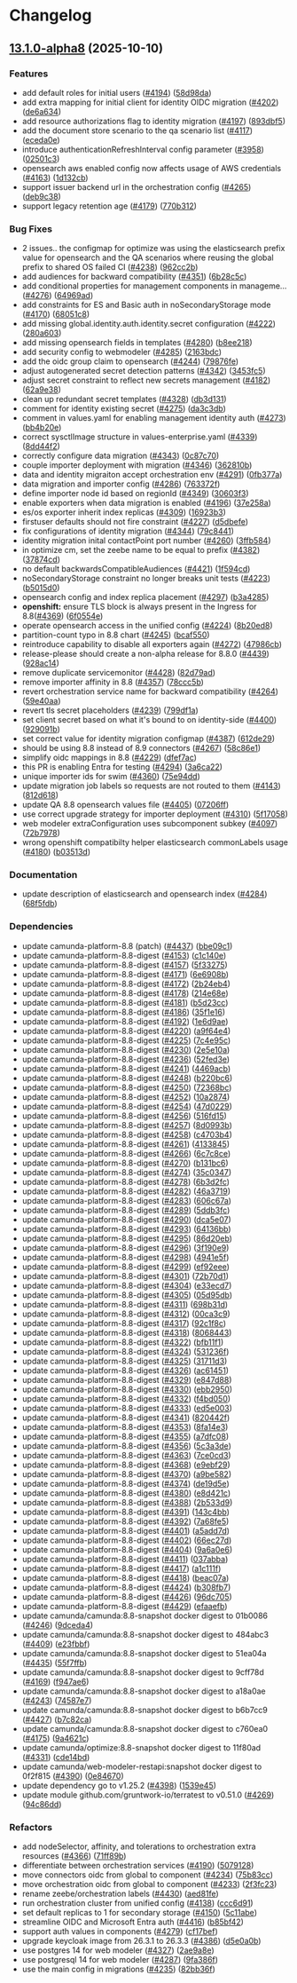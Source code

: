 # Changelog

## [13.1.0-alpha8](https://github.com/camunda/camunda-platform-helm/compare/camunda-platform-8.8-13.0.0-alpha8...camunda-platform-8.8-13.1.0-alpha8) (2025-10-10)


### Features

* add default roles for initial users ([#4194](https://github.com/camunda/camunda-platform-helm/issues/4194)) ([58d98da](https://github.com/camunda/camunda-platform-helm/commit/58d98dad6c0fb731bd41fcbb2d1f12778903868e))
* add extra mapping for initial client for identity OIDC migration ([#4202](https://github.com/camunda/camunda-platform-helm/issues/4202)) ([de6a634](https://github.com/camunda/camunda-platform-helm/commit/de6a634219476f9ee754bb72866cf1060ba08be1))
* add resource authorizations flag to identity migration ([#4197](https://github.com/camunda/camunda-platform-helm/issues/4197)) ([893dbf5](https://github.com/camunda/camunda-platform-helm/commit/893dbf519d1625bbc4b270dffb2f3182d4b73c74))
* add the document store scenario to the qa scenario list ([#4117](https://github.com/camunda/camunda-platform-helm/issues/4117)) ([eceda0e](https://github.com/camunda/camunda-platform-helm/commit/eceda0eacc8f1c5345da0a7672f0893c39e51f3b))
* introduce authenticationRefreshInterval config parameter ([#3958](https://github.com/camunda/camunda-platform-helm/issues/3958)) ([02501c3](https://github.com/camunda/camunda-platform-helm/commit/02501c3ff838c82032671a013c2ab8f0957f5a60))
* opensearch aws enabled config now affects usage of AWS credentials ([#4163](https://github.com/camunda/camunda-platform-helm/issues/4163)) ([1d132cb](https://github.com/camunda/camunda-platform-helm/commit/1d132cbc030ebc5cac2f86acd9c65aa3f9db8586))
* support issuer backend url in the orchestration config ([#4265](https://github.com/camunda/camunda-platform-helm/issues/4265)) ([deb9c38](https://github.com/camunda/camunda-platform-helm/commit/deb9c382875665ff9c695e4a10c8f04274c53407))
* support legacy retention age ([#4179](https://github.com/camunda/camunda-platform-helm/issues/4179)) ([770b312](https://github.com/camunda/camunda-platform-helm/commit/770b31285f311981e92749177ae6c8716a435661))


### Bug Fixes

* 2 issues.. the configmap for optimize was using the elasticsearch prefix value for opensearch and the QA scenarios where reusing the global prefix to shared OS failed CI ([#4238](https://github.com/camunda/camunda-platform-helm/issues/4238)) ([962cc2b](https://github.com/camunda/camunda-platform-helm/commit/962cc2bfa706c71d1becea6226c25650136ca31b))
* add audiences for backward compatibility ([#4351](https://github.com/camunda/camunda-platform-helm/issues/4351)) ([6b28c5c](https://github.com/camunda/camunda-platform-helm/commit/6b28c5c3b676845999cd1c6e96093a0b9cda017a))
* add conditional properties for management components in manageme… ([#4276](https://github.com/camunda/camunda-platform-helm/issues/4276)) ([64969ad](https://github.com/camunda/camunda-platform-helm/commit/64969ad9df8b0f0771f3d662d6f3645065847b19))
* add constraints for ES and Basic auth in noSecondaryStorage mode ([#4170](https://github.com/camunda/camunda-platform-helm/issues/4170)) ([68051c8](https://github.com/camunda/camunda-platform-helm/commit/68051c872ec20d5c39f28c7df9d53c9f0b956af7))
* add missing global.identity.auth.identity.secret configuration ([#4222](https://github.com/camunda/camunda-platform-helm/issues/4222)) ([280a603](https://github.com/camunda/camunda-platform-helm/commit/280a603c11462432f3b7df862fdffa0c2545265a))
* add missing opensearch fields in templates ([#4280](https://github.com/camunda/camunda-platform-helm/issues/4280)) ([b8ee218](https://github.com/camunda/camunda-platform-helm/commit/b8ee2185600206a04d29734049507c62c139692f))
* add security config to webmodeler ([#4285](https://github.com/camunda/camunda-platform-helm/issues/4285)) ([2163bdc](https://github.com/camunda/camunda-platform-helm/commit/2163bdc38a79340da0b08fb173c0023faa4beefe))
* add the oidc group claim to opensearch ([#4244](https://github.com/camunda/camunda-platform-helm/issues/4244)) ([79876fe](https://github.com/camunda/camunda-platform-helm/commit/79876fe7e8941b8764e120efd2c991aea79b36d0))
* adjust autogenerated secret detection patterns ([#4342](https://github.com/camunda/camunda-platform-helm/issues/4342)) ([3453fc5](https://github.com/camunda/camunda-platform-helm/commit/3453fc584c46ee2f512cb4d55b63508608b35975))
* adjust secret constraint to reflect new secrets management ([#4182](https://github.com/camunda/camunda-platform-helm/issues/4182)) ([62a9e38](https://github.com/camunda/camunda-platform-helm/commit/62a9e38d2d7410f480e021f621963d5f6d896dd2))
* clean up redundant secret templates ([#4328](https://github.com/camunda/camunda-platform-helm/issues/4328)) ([db3d131](https://github.com/camunda/camunda-platform-helm/commit/db3d131ca180a55fa9081ea8d325f8e2bb08f6ec))
* comment for identity existing secret ([#4275](https://github.com/camunda/camunda-platform-helm/issues/4275)) ([da3c3db](https://github.com/camunda/camunda-platform-helm/commit/da3c3dbb39ebaf957ad04df719d8507b95093f7b))
* comment in values.yaml for enabling management identity auth ([#4273](https://github.com/camunda/camunda-platform-helm/issues/4273)) ([bb4b20e](https://github.com/camunda/camunda-platform-helm/commit/bb4b20ee1898d73b15c1b69a2593f6a96dd9487e))
* correct sysctlImage structure in values-enterprise.yaml ([#4339](https://github.com/camunda/camunda-platform-helm/issues/4339)) ([8dd44f2](https://github.com/camunda/camunda-platform-helm/commit/8dd44f23f750569253c4a8ea57b98d19bb365879))
* correctly configure data migration ([#4343](https://github.com/camunda/camunda-platform-helm/issues/4343)) ([0c87c70](https://github.com/camunda/camunda-platform-helm/commit/0c87c70f1da58de71f7ecfc4f0f3bf2123cd3443))
* couple importer deployment with migration ([#4346](https://github.com/camunda/camunda-platform-helm/issues/4346)) ([362810b](https://github.com/camunda/camunda-platform-helm/commit/362810bf8df486b363c54e592c54d39c1b43635c))
* data and identity migraiton accept orchestration env ([#4291](https://github.com/camunda/camunda-platform-helm/issues/4291)) ([0fb377a](https://github.com/camunda/camunda-platform-helm/commit/0fb377a1af019b8978b4f0bb40243b1d5f5e959d))
* data migration and importer config ([#4286](https://github.com/camunda/camunda-platform-helm/issues/4286)) ([763372f](https://github.com/camunda/camunda-platform-helm/commit/763372f2a95628b5b44eaec01af3d7205355f8c7))
* define importer node id based on regionId ([#4349](https://github.com/camunda/camunda-platform-helm/issues/4349)) ([30603f3](https://github.com/camunda/camunda-platform-helm/commit/30603f3bd78247cf0e4c705cbc0eca3460d82036))
* enable exporters when data migration is enabled ([#4196](https://github.com/camunda/camunda-platform-helm/issues/4196)) ([37e258a](https://github.com/camunda/camunda-platform-helm/commit/37e258a4f3a0ea33bbaafe63d37c69d6dcc4f9f0))
* es/os exporter inherit index replicas ([#4309](https://github.com/camunda/camunda-platform-helm/issues/4309)) ([16923b3](https://github.com/camunda/camunda-platform-helm/commit/16923b384f0ec3f67b373229517a24039a6d7842))
* firstuser defaults should not fire constraint ([#4227](https://github.com/camunda/camunda-platform-helm/issues/4227)) ([d5dbefe](https://github.com/camunda/camunda-platform-helm/commit/d5dbefe2f24fcce350c8581770785a011316055f))
* fix configurations of identity migration ([#4344](https://github.com/camunda/camunda-platform-helm/issues/4344)) ([79c8441](https://github.com/camunda/camunda-platform-helm/commit/79c84417b83217308b0d9a8688650d7a50318492))
* identity migration inital contactPoint port number ([#4260](https://github.com/camunda/camunda-platform-helm/issues/4260)) ([3ffb584](https://github.com/camunda/camunda-platform-helm/commit/3ffb584671fd7d83f2146164b47b5d932c53c405))
* in optimize cm, set the zeebe name to be equal to prefix ([#4382](https://github.com/camunda/camunda-platform-helm/issues/4382)) ([37874cd](https://github.com/camunda/camunda-platform-helm/commit/37874cdc8d7c11036ca68fab85ae28ec86528b52))
* no default backwardsCompatibleAudiences ([#4421](https://github.com/camunda/camunda-platform-helm/issues/4421)) ([1f594cd](https://github.com/camunda/camunda-platform-helm/commit/1f594cd3babfe5681bf1e6056e8ad08c68f684ed))
* noSecondaryStorage constraint no longer breaks unit tests ([#4223](https://github.com/camunda/camunda-platform-helm/issues/4223)) ([b5015d0](https://github.com/camunda/camunda-platform-helm/commit/b5015d06db6c3928aee3b045f7e9422cb41d3e79))
* opensearch config and index replica placement ([#4297](https://github.com/camunda/camunda-platform-helm/issues/4297)) ([b3a4285](https://github.com/camunda/camunda-platform-helm/commit/b3a42857e1491280ac8387e4f1b2929080c48dfb))
* **openshift:** ensure TLS block is always present in the Ingress for 8.8([#4369](https://github.com/camunda/camunda-platform-helm/issues/4369)) ([6f0554e](https://github.com/camunda/camunda-platform-helm/commit/6f0554ef988f24aba74cc236d0400d53b9868737))
* operate opensearch access in the unified config ([#4224](https://github.com/camunda/camunda-platform-helm/issues/4224)) ([8b20ed8](https://github.com/camunda/camunda-platform-helm/commit/8b20ed8f3cb90d059c35ab4767359dd250c79722))
* partition-count typo in 8.8 chart ([#4245](https://github.com/camunda/camunda-platform-helm/issues/4245)) ([bcaf550](https://github.com/camunda/camunda-platform-helm/commit/bcaf550a4e88767469e51b4b76b065728298f26f))
* reintroduce capability to disable all exporters again ([#4272](https://github.com/camunda/camunda-platform-helm/issues/4272)) ([47986cb](https://github.com/camunda/camunda-platform-helm/commit/47986cb0fb57f7f8c7b8dede1508b994c18240ed))
* release-please should create a non-alpha release for 8.8.0 ([#4439](https://github.com/camunda/camunda-platform-helm/issues/4439)) ([928ac14](https://github.com/camunda/camunda-platform-helm/commit/928ac14e647ef23d6ca5d3136d8fcc4b3e13b105))
* remove duplicate servicemonitor ([#4428](https://github.com/camunda/camunda-platform-helm/issues/4428)) ([82d79ad](https://github.com/camunda/camunda-platform-helm/commit/82d79ad73e30e18217317a57b50c97dc32c551c7))
* remove importer affinity in 8.8 ([#4357](https://github.com/camunda/camunda-platform-helm/issues/4357)) ([78ccc5b](https://github.com/camunda/camunda-platform-helm/commit/78ccc5b6492f7fbb8eeeb878911d26a554f4d6dc))
* revert orchestration service name for backward compatibility ([#4264](https://github.com/camunda/camunda-platform-helm/issues/4264)) ([59e40aa](https://github.com/camunda/camunda-platform-helm/commit/59e40aa942db82f6c64bb7c1fb1c78187a5405f1))
* revert tls secret placeholders ([#4239](https://github.com/camunda/camunda-platform-helm/issues/4239)) ([799df1a](https://github.com/camunda/camunda-platform-helm/commit/799df1ac57a4b98780663f38ccf478746812c37e))
* set client secret based on what it's bound to on identity-side ([#4400](https://github.com/camunda/camunda-platform-helm/issues/4400)) ([929091b](https://github.com/camunda/camunda-platform-helm/commit/929091bcf5b9709ba24f6cf411c75e01d739f906))
* set correct value for identity migration configmap ([#4387](https://github.com/camunda/camunda-platform-helm/issues/4387)) ([612de29](https://github.com/camunda/camunda-platform-helm/commit/612de294e9a3960012190b53ae871c10d955febf))
* should be using 8.8 instead of 8.9 connectors ([#4267](https://github.com/camunda/camunda-platform-helm/issues/4267)) ([58c86e1](https://github.com/camunda/camunda-platform-helm/commit/58c86e10f8bde06e8cf9609a202db1b30d40a00e))
* simplify oidc mappings in 8.8 ([#4229](https://github.com/camunda/camunda-platform-helm/issues/4229)) ([dfef7ac](https://github.com/camunda/camunda-platform-helm/commit/dfef7acae75b6fc74951b369e2c2db69480507e7))
* this PR is enabling Entra for testing ([#4294](https://github.com/camunda/camunda-platform-helm/issues/4294)) ([3a6ca22](https://github.com/camunda/camunda-platform-helm/commit/3a6ca22db1aa1c28edbe0a2a4cd3790dff145493))
* unique importer ids for swim ([#4360](https://github.com/camunda/camunda-platform-helm/issues/4360)) ([75e94dd](https://github.com/camunda/camunda-platform-helm/commit/75e94ddb48338691ac27dc23531a3aea5aa6a8fd))
* update migration job labels so requests are not routed to them ([#4143](https://github.com/camunda/camunda-platform-helm/issues/4143)) ([812d618](https://github.com/camunda/camunda-platform-helm/commit/812d618da1dcba58488a3672d31978e7d5c95d47))
* update QA 8.8 opensearch values file ([#4405](https://github.com/camunda/camunda-platform-helm/issues/4405)) ([07206ff](https://github.com/camunda/camunda-platform-helm/commit/07206ff25a65f8458dc436d1005893a15858d467))
* use correct upgrade strategy for importer deployment ([#4310](https://github.com/camunda/camunda-platform-helm/issues/4310)) ([5f17058](https://github.com/camunda/camunda-platform-helm/commit/5f17058b19833500d87af7ccd365307ba8efc573))
* web modeler extraConfiguration uses subcomponent subkey ([#4097](https://github.com/camunda/camunda-platform-helm/issues/4097)) ([72b7978](https://github.com/camunda/camunda-platform-helm/commit/72b7978b00ccdb29fcf61f8c636acc82103449a4))
* wrong openshift compatibilty helper elasticsearch commonLabels usage ([#4180](https://github.com/camunda/camunda-platform-helm/issues/4180)) ([b03513d](https://github.com/camunda/camunda-platform-helm/commit/b03513d20cb2797936891817c3284652b8f17647))


### Documentation

* update description of elasticsearch and opensearch index ([#4284](https://github.com/camunda/camunda-platform-helm/issues/4284)) ([68f5fdb](https://github.com/camunda/camunda-platform-helm/commit/68f5fdbb35d524f3c1164da0f425119ae756ec7d))


### Dependencies

* update camunda-platform-8.8 (patch) ([#4437](https://github.com/camunda/camunda-platform-helm/issues/4437)) ([bbe09c1](https://github.com/camunda/camunda-platform-helm/commit/bbe09c1054f9649f559171827f256b0c663ca780))
* update camunda-platform-8.8-digest ([#4153](https://github.com/camunda/camunda-platform-helm/issues/4153)) ([c1c140e](https://github.com/camunda/camunda-platform-helm/commit/c1c140e6abc10581a569d946d46e8019bf0fc4e0))
* update camunda-platform-8.8-digest ([#4157](https://github.com/camunda/camunda-platform-helm/issues/4157)) ([5f33275](https://github.com/camunda/camunda-platform-helm/commit/5f33275748b87b322fe68f64e163e52bc77a8a55))
* update camunda-platform-8.8-digest ([#4171](https://github.com/camunda/camunda-platform-helm/issues/4171)) ([6e6908b](https://github.com/camunda/camunda-platform-helm/commit/6e6908be1417f13fb18ffd9f59b88b2f3ba99a1c))
* update camunda-platform-8.8-digest ([#4172](https://github.com/camunda/camunda-platform-helm/issues/4172)) ([2b24eb4](https://github.com/camunda/camunda-platform-helm/commit/2b24eb477745ad215e5bcbe2a54c5515914aa5f4))
* update camunda-platform-8.8-digest ([#4178](https://github.com/camunda/camunda-platform-helm/issues/4178)) ([214e68e](https://github.com/camunda/camunda-platform-helm/commit/214e68e43745adca4a5e5f1f571154f919cdc8a5))
* update camunda-platform-8.8-digest ([#4181](https://github.com/camunda/camunda-platform-helm/issues/4181)) ([b5d23cc](https://github.com/camunda/camunda-platform-helm/commit/b5d23cc74ea22c5aac5c951e95bcd237eaa014ac))
* update camunda-platform-8.8-digest ([#4186](https://github.com/camunda/camunda-platform-helm/issues/4186)) ([35f1e16](https://github.com/camunda/camunda-platform-helm/commit/35f1e163a9df589f83b2fcda0124ec578947358e))
* update camunda-platform-8.8-digest ([#4192](https://github.com/camunda/camunda-platform-helm/issues/4192)) ([1e6d9ae](https://github.com/camunda/camunda-platform-helm/commit/1e6d9aed13fef7fa77da798b6be4871d1b2ef3a4))
* update camunda-platform-8.8-digest ([#4220](https://github.com/camunda/camunda-platform-helm/issues/4220)) ([a9f64e4](https://github.com/camunda/camunda-platform-helm/commit/a9f64e44b8c067a43035a473203903efae05847a))
* update camunda-platform-8.8-digest ([#4225](https://github.com/camunda/camunda-platform-helm/issues/4225)) ([7c4e95c](https://github.com/camunda/camunda-platform-helm/commit/7c4e95cdc68667a6cf4af3f264e416f1512698ce))
* update camunda-platform-8.8-digest ([#4230](https://github.com/camunda/camunda-platform-helm/issues/4230)) ([2e5e10a](https://github.com/camunda/camunda-platform-helm/commit/2e5e10a2504e67b9cbbb3bf6cd87e2ac6a7b8b3f))
* update camunda-platform-8.8-digest ([#4236](https://github.com/camunda/camunda-platform-helm/issues/4236)) ([52fed3e](https://github.com/camunda/camunda-platform-helm/commit/52fed3e73da1a3386856dba1df63bc312b9500a7))
* update camunda-platform-8.8-digest ([#4241](https://github.com/camunda/camunda-platform-helm/issues/4241)) ([4469acb](https://github.com/camunda/camunda-platform-helm/commit/4469acbf5899617717692b27dee1c59fd1eace61))
* update camunda-platform-8.8-digest ([#4248](https://github.com/camunda/camunda-platform-helm/issues/4248)) ([b220bc6](https://github.com/camunda/camunda-platform-helm/commit/b220bc643185ef672557846088facff20014cc40))
* update camunda-platform-8.8-digest ([#4250](https://github.com/camunda/camunda-platform-helm/issues/4250)) ([72368bc](https://github.com/camunda/camunda-platform-helm/commit/72368bc8b2db8d9e587019590835c05fcbf452ad))
* update camunda-platform-8.8-digest ([#4252](https://github.com/camunda/camunda-platform-helm/issues/4252)) ([10a2874](https://github.com/camunda/camunda-platform-helm/commit/10a28744928c237295a81940e8fdc5f63ff9445c))
* update camunda-platform-8.8-digest ([#4254](https://github.com/camunda/camunda-platform-helm/issues/4254)) ([47d0229](https://github.com/camunda/camunda-platform-helm/commit/47d0229e76d616870d4b2dd942dba8d6a449d13f))
* update camunda-platform-8.8-digest ([#4256](https://github.com/camunda/camunda-platform-helm/issues/4256)) ([516fd15](https://github.com/camunda/camunda-platform-helm/commit/516fd155bf0ddef5c9d2f1acc64c470afd09e942))
* update camunda-platform-8.8-digest ([#4257](https://github.com/camunda/camunda-platform-helm/issues/4257)) ([8d0993b](https://github.com/camunda/camunda-platform-helm/commit/8d0993b21cda5c7ff2770f57dcf8e49a90dd9dd0))
* update camunda-platform-8.8-digest ([#4258](https://github.com/camunda/camunda-platform-helm/issues/4258)) ([c4703b4](https://github.com/camunda/camunda-platform-helm/commit/c4703b451d01a54ed6e463f87736176899aecff1))
* update camunda-platform-8.8-digest ([#4261](https://github.com/camunda/camunda-platform-helm/issues/4261)) ([4133845](https://github.com/camunda/camunda-platform-helm/commit/4133845fd7ff6e6e53e4eaea2de1c5f15c8d4acb))
* update camunda-platform-8.8-digest ([#4266](https://github.com/camunda/camunda-platform-helm/issues/4266)) ([6c7c8ce](https://github.com/camunda/camunda-platform-helm/commit/6c7c8cea9cee13d54e6d44652eead53159850708))
* update camunda-platform-8.8-digest ([#4270](https://github.com/camunda/camunda-platform-helm/issues/4270)) ([b131bc6](https://github.com/camunda/camunda-platform-helm/commit/b131bc6b9547ee5f37bc02a693c8791bbeaf5bc1))
* update camunda-platform-8.8-digest ([#4274](https://github.com/camunda/camunda-platform-helm/issues/4274)) ([35c0347](https://github.com/camunda/camunda-platform-helm/commit/35c03472146e6437f2650e9f0f41a29c363bbd82))
* update camunda-platform-8.8-digest ([#4278](https://github.com/camunda/camunda-platform-helm/issues/4278)) ([6b3d2fc](https://github.com/camunda/camunda-platform-helm/commit/6b3d2fc4f9accdc1275b81985a09ee68fb067438))
* update camunda-platform-8.8-digest ([#4282](https://github.com/camunda/camunda-platform-helm/issues/4282)) ([46a3719](https://github.com/camunda/camunda-platform-helm/commit/46a3719be93b33560814d1a1ba29ad52ccbbec23))
* update camunda-platform-8.8-digest ([#4283](https://github.com/camunda/camunda-platform-helm/issues/4283)) ([606c67a](https://github.com/camunda/camunda-platform-helm/commit/606c67a72c7f68adaee07c259b7b464b03c1073d))
* update camunda-platform-8.8-digest ([#4289](https://github.com/camunda/camunda-platform-helm/issues/4289)) ([5ddb3fc](https://github.com/camunda/camunda-platform-helm/commit/5ddb3fc73cdedfa46ff117f753c56d0e87870b66))
* update camunda-platform-8.8-digest ([#4290](https://github.com/camunda/camunda-platform-helm/issues/4290)) ([dca5e07](https://github.com/camunda/camunda-platform-helm/commit/dca5e07c1f2e198e6d31efb817827c72d51872fb))
* update camunda-platform-8.8-digest ([#4293](https://github.com/camunda/camunda-platform-helm/issues/4293)) ([64136bb](https://github.com/camunda/camunda-platform-helm/commit/64136bb3f60ac886f0178d99c26f0e657f70693d))
* update camunda-platform-8.8-digest ([#4295](https://github.com/camunda/camunda-platform-helm/issues/4295)) ([86d20eb](https://github.com/camunda/camunda-platform-helm/commit/86d20eb49e6012dff3d036b31c84159c918e64fa))
* update camunda-platform-8.8-digest ([#4296](https://github.com/camunda/camunda-platform-helm/issues/4296)) ([3f190e9](https://github.com/camunda/camunda-platform-helm/commit/3f190e95d21158efc20d97bfa69755bb61698ad9))
* update camunda-platform-8.8-digest ([#4298](https://github.com/camunda/camunda-platform-helm/issues/4298)) ([4941e5f](https://github.com/camunda/camunda-platform-helm/commit/4941e5fc7dc70f6b621d8af2f66754f7072645c8))
* update camunda-platform-8.8-digest ([#4299](https://github.com/camunda/camunda-platform-helm/issues/4299)) ([ef92eee](https://github.com/camunda/camunda-platform-helm/commit/ef92eeee7f8c55ba194e31a1e5f8dd8a7f1c3faa))
* update camunda-platform-8.8-digest ([#4301](https://github.com/camunda/camunda-platform-helm/issues/4301)) ([72b70d1](https://github.com/camunda/camunda-platform-helm/commit/72b70d1535033da82ebdd827d1f41731fb64d040))
* update camunda-platform-8.8-digest ([#4304](https://github.com/camunda/camunda-platform-helm/issues/4304)) ([e33ecd7](https://github.com/camunda/camunda-platform-helm/commit/e33ecd79772d4f98017b91add04f57dd60a09dce))
* update camunda-platform-8.8-digest ([#4305](https://github.com/camunda/camunda-platform-helm/issues/4305)) ([05d95db](https://github.com/camunda/camunda-platform-helm/commit/05d95dbd482659b8400ab77106109dc128f9f527))
* update camunda-platform-8.8-digest ([#4311](https://github.com/camunda/camunda-platform-helm/issues/4311)) ([698b31d](https://github.com/camunda/camunda-platform-helm/commit/698b31d73114ec0698474749ef9bfaecef16551c))
* update camunda-platform-8.8-digest ([#4312](https://github.com/camunda/camunda-platform-helm/issues/4312)) ([00ca3c9](https://github.com/camunda/camunda-platform-helm/commit/00ca3c9231d1d585a41102447404a3fdd8a498dc))
* update camunda-platform-8.8-digest ([#4317](https://github.com/camunda/camunda-platform-helm/issues/4317)) ([92c1f8c](https://github.com/camunda/camunda-platform-helm/commit/92c1f8c41d4743e39457be2657dda84cb700119c))
* update camunda-platform-8.8-digest ([#4318](https://github.com/camunda/camunda-platform-helm/issues/4318)) ([8068443](https://github.com/camunda/camunda-platform-helm/commit/806844396af77857046dedd9743383238024b15a))
* update camunda-platform-8.8-digest ([#4322](https://github.com/camunda/camunda-platform-helm/issues/4322)) ([bfb11f1](https://github.com/camunda/camunda-platform-helm/commit/bfb11f1c959f7a109d841a016d705b7162a1da56))
* update camunda-platform-8.8-digest ([#4324](https://github.com/camunda/camunda-platform-helm/issues/4324)) ([531236f](https://github.com/camunda/camunda-platform-helm/commit/531236f0ed4d4ab99f35eaab4dab6d5ea8befd09))
* update camunda-platform-8.8-digest ([#4325](https://github.com/camunda/camunda-platform-helm/issues/4325)) ([31711d3](https://github.com/camunda/camunda-platform-helm/commit/31711d308acb3d3e48b92d6d605d0b5105b8f148))
* update camunda-platform-8.8-digest ([#4326](https://github.com/camunda/camunda-platform-helm/issues/4326)) ([ac61451](https://github.com/camunda/camunda-platform-helm/commit/ac61451abad30eb8e0866f4c92a9ca7643cbf3c8))
* update camunda-platform-8.8-digest ([#4329](https://github.com/camunda/camunda-platform-helm/issues/4329)) ([e847d88](https://github.com/camunda/camunda-platform-helm/commit/e847d8891490fee45f69d00cba9f7edb9bfa59d3))
* update camunda-platform-8.8-digest ([#4330](https://github.com/camunda/camunda-platform-helm/issues/4330)) ([ebb2950](https://github.com/camunda/camunda-platform-helm/commit/ebb29504e7ca5933e78d61c35391cb62f9f8a273))
* update camunda-platform-8.8-digest ([#4332](https://github.com/camunda/camunda-platform-helm/issues/4332)) ([f4bd050](https://github.com/camunda/camunda-platform-helm/commit/f4bd05098d838590d900a199172373af7033838b))
* update camunda-platform-8.8-digest ([#4333](https://github.com/camunda/camunda-platform-helm/issues/4333)) ([ed5e003](https://github.com/camunda/camunda-platform-helm/commit/ed5e0032405ed1df921d84f1afc16ff6719d2f98))
* update camunda-platform-8.8-digest ([#4341](https://github.com/camunda/camunda-platform-helm/issues/4341)) ([820442f](https://github.com/camunda/camunda-platform-helm/commit/820442faa9f8d60c1bf84da49ef4788ca48b3e61))
* update camunda-platform-8.8-digest ([#4353](https://github.com/camunda/camunda-platform-helm/issues/4353)) ([8fa14e3](https://github.com/camunda/camunda-platform-helm/commit/8fa14e311fd09f3160cea1ae6da21bd58504d6ed))
* update camunda-platform-8.8-digest ([#4355](https://github.com/camunda/camunda-platform-helm/issues/4355)) ([a7dfc08](https://github.com/camunda/camunda-platform-helm/commit/a7dfc0886edb65dc4066a7068e142e4e7197506b))
* update camunda-platform-8.8-digest ([#4356](https://github.com/camunda/camunda-platform-helm/issues/4356)) ([5c3a3de](https://github.com/camunda/camunda-platform-helm/commit/5c3a3de7f9bfe6cd1fab94e4e14ff16291124eeb))
* update camunda-platform-8.8-digest ([#4363](https://github.com/camunda/camunda-platform-helm/issues/4363)) ([7ce0cd3](https://github.com/camunda/camunda-platform-helm/commit/7ce0cd33b1cad8d48fa235d662f578b732c46284))
* update camunda-platform-8.8-digest ([#4368](https://github.com/camunda/camunda-platform-helm/issues/4368)) ([e9ebf29](https://github.com/camunda/camunda-platform-helm/commit/e9ebf29cbce62a4d621bb9b3de8e17fba45aab90))
* update camunda-platform-8.8-digest ([#4370](https://github.com/camunda/camunda-platform-helm/issues/4370)) ([a9be582](https://github.com/camunda/camunda-platform-helm/commit/a9be58251eeda1080f7a2d9ecc06d6edcdd31a13))
* update camunda-platform-8.8-digest ([#4374](https://github.com/camunda/camunda-platform-helm/issues/4374)) ([de19d5e](https://github.com/camunda/camunda-platform-helm/commit/de19d5e1f609a3ed615b5507817581c01f4f86a8))
* update camunda-platform-8.8-digest ([#4380](https://github.com/camunda/camunda-platform-helm/issues/4380)) ([e8d421c](https://github.com/camunda/camunda-platform-helm/commit/e8d421c8dcc75696101642cc0cdbf1269343b481))
* update camunda-platform-8.8-digest ([#4388](https://github.com/camunda/camunda-platform-helm/issues/4388)) ([2b533d9](https://github.com/camunda/camunda-platform-helm/commit/2b533d974f05f689bb30e42a52618b775c8600e6))
* update camunda-platform-8.8-digest ([#4391](https://github.com/camunda/camunda-platform-helm/issues/4391)) ([143c4bb](https://github.com/camunda/camunda-platform-helm/commit/143c4bb0948520e4d4b52b1b6244e98d6abdd2fc))
* update camunda-platform-8.8-digest ([#4392](https://github.com/camunda/camunda-platform-helm/issues/4392)) ([7a68fe5](https://github.com/camunda/camunda-platform-helm/commit/7a68fe51946f1484501a14d9c3e40f4dd7f1fa04))
* update camunda-platform-8.8-digest ([#4401](https://github.com/camunda/camunda-platform-helm/issues/4401)) ([a5add7d](https://github.com/camunda/camunda-platform-helm/commit/a5add7d974348713339204a134bac2b9c158e577))
* update camunda-platform-8.8-digest ([#4402](https://github.com/camunda/camunda-platform-helm/issues/4402)) ([66ec27d](https://github.com/camunda/camunda-platform-helm/commit/66ec27d7f545ec6a342b90114792d747e84fed64))
* update camunda-platform-8.8-digest ([#4404](https://github.com/camunda/camunda-platform-helm/issues/4404)) ([9a6a0e6](https://github.com/camunda/camunda-platform-helm/commit/9a6a0e666886c9072b2a62baea98ff5943ba7fae))
* update camunda-platform-8.8-digest ([#4411](https://github.com/camunda/camunda-platform-helm/issues/4411)) ([037abba](https://github.com/camunda/camunda-platform-helm/commit/037abbaf3a978b6c778d621281f6bf1d828cc7b8))
* update camunda-platform-8.8-digest ([#4417](https://github.com/camunda/camunda-platform-helm/issues/4417)) ([a1c111f](https://github.com/camunda/camunda-platform-helm/commit/a1c111ff6115267bed4e68fdac3d58e2ce5e71ef))
* update camunda-platform-8.8-digest ([#4418](https://github.com/camunda/camunda-platform-helm/issues/4418)) ([beac07a](https://github.com/camunda/camunda-platform-helm/commit/beac07adba5f465dee7e5d307032205cb422f834))
* update camunda-platform-8.8-digest ([#4424](https://github.com/camunda/camunda-platform-helm/issues/4424)) ([b308fb7](https://github.com/camunda/camunda-platform-helm/commit/b308fb759571a0420a3e80eb9d5fdb547694a41e))
* update camunda-platform-8.8-digest ([#4426](https://github.com/camunda/camunda-platform-helm/issues/4426)) ([96dc705](https://github.com/camunda/camunda-platform-helm/commit/96dc70561fb390d03ed17d18ef7e978a5f2f118a))
* update camunda-platform-8.8-digest ([#4429](https://github.com/camunda/camunda-platform-helm/issues/4429)) ([efaaefb](https://github.com/camunda/camunda-platform-helm/commit/efaaefba04347eb68b3013d01dcd70ea555183b9))
* update camunda/camunda:8.8-snapshot docker digest to 01b0086 ([#4246](https://github.com/camunda/camunda-platform-helm/issues/4246)) ([9dceda4](https://github.com/camunda/camunda-platform-helm/commit/9dceda46d9a7b5e35c3c3d0e543678088ef5e2b8))
* update camunda/camunda:8.8-snapshot docker digest to 484abc3 ([#4409](https://github.com/camunda/camunda-platform-helm/issues/4409)) ([e23fbbf](https://github.com/camunda/camunda-platform-helm/commit/e23fbbff7f01958d064b1f4a3c92e12f28dc7309))
* update camunda/camunda:8.8-snapshot docker digest to 51ea04a ([#4435](https://github.com/camunda/camunda-platform-helm/issues/4435)) ([55f7ffb](https://github.com/camunda/camunda-platform-helm/commit/55f7ffb61669e0f1c2e6cf443f5d0fec2084b1ad))
* update camunda/camunda:8.8-snapshot docker digest to 9cff78d ([#4169](https://github.com/camunda/camunda-platform-helm/issues/4169)) ([f947ae6](https://github.com/camunda/camunda-platform-helm/commit/f947ae6fc909eb2b0c56877e4b55c98b08c31f1c))
* update camunda/camunda:8.8-snapshot docker digest to a18a0ae ([#4243](https://github.com/camunda/camunda-platform-helm/issues/4243)) ([74587e7](https://github.com/camunda/camunda-platform-helm/commit/74587e7c40ebe5520f34b88ddd9eb9e34e2f375a))
* update camunda/camunda:8.8-snapshot docker digest to b6b7cc9 ([#4427](https://github.com/camunda/camunda-platform-helm/issues/4427)) ([b7c82ca](https://github.com/camunda/camunda-platform-helm/commit/b7c82cafbfd2d87911ee8c03f23c4b417285bab9))
* update camunda/camunda:8.8-snapshot docker digest to c760ea0 ([#4175](https://github.com/camunda/camunda-platform-helm/issues/4175)) ([9a4621c](https://github.com/camunda/camunda-platform-helm/commit/9a4621c69b513a18ccfc73ddc4e661a9c9baf9c8))
* update camunda/optimize:8.8-snapshot docker digest to 11f80ad ([#4331](https://github.com/camunda/camunda-platform-helm/issues/4331)) ([cde14bd](https://github.com/camunda/camunda-platform-helm/commit/cde14bdddc54c578b89bb5b089af22222f994eb5))
* update camunda/web-modeler-restapi:snapshot docker digest to 0f2f815 ([#4390](https://github.com/camunda/camunda-platform-helm/issues/4390)) ([0e84670](https://github.com/camunda/camunda-platform-helm/commit/0e84670794387036f75f3b4efff31de5591ea6b6))
* update dependency go to v1.25.2 ([#4398](https://github.com/camunda/camunda-platform-helm/issues/4398)) ([1539e45](https://github.com/camunda/camunda-platform-helm/commit/1539e45dedf6ea26b23b722be3510bc02ac0f3f9))
* update module github.com/gruntwork-io/terratest to v0.51.0 ([#4269](https://github.com/camunda/camunda-platform-helm/issues/4269)) ([94c86dd](https://github.com/camunda/camunda-platform-helm/commit/94c86dd7f5c57ff77e39d47382ecfc3275558a5a))


### Refactors

* add nodeSelector, affinity, and tolerations to orchestration extra resources ([#4366](https://github.com/camunda/camunda-platform-helm/issues/4366)) ([71ff89b](https://github.com/camunda/camunda-platform-helm/commit/71ff89bd9ffbc1c086dc736584e25072bbdd30d9))
* differentiate between orchestration services ([#4190](https://github.com/camunda/camunda-platform-helm/issues/4190)) ([5079128](https://github.com/camunda/camunda-platform-helm/commit/5079128f441de706a42efcb1dd47a3e5a0fee13d))
* move connectors oidc from global to component ([#4234](https://github.com/camunda/camunda-platform-helm/issues/4234)) ([75b83cc](https://github.com/camunda/camunda-platform-helm/commit/75b83cc2b03227b99029b284d4eacfbe6a09a017))
* move orchestration oidc from global to component ([#4233](https://github.com/camunda/camunda-platform-helm/issues/4233)) ([2f3fc23](https://github.com/camunda/camunda-platform-helm/commit/2f3fc2383c5a07b0150b98eed6d3b161ca9bb20d))
* rename zeebe/orchestration labels ([#4430](https://github.com/camunda/camunda-platform-helm/issues/4430)) ([aed81fe](https://github.com/camunda/camunda-platform-helm/commit/aed81fe57fcb1e80ec10a96459444f1c821518f2))
* run orchestration cluster from unified config ([#4138](https://github.com/camunda/camunda-platform-helm/issues/4138)) ([ccc6d91](https://github.com/camunda/camunda-platform-helm/commit/ccc6d914fe63fcfe6cc17b6d61a012768189e91d))
* set default replicas to 1 for secondary storage ([#4150](https://github.com/camunda/camunda-platform-helm/issues/4150)) ([5c11abe](https://github.com/camunda/camunda-platform-helm/commit/5c11abe869b7a29600d8e42089967cbb1652a4d4))
* streamline OIDC and Microsoft Entra auth ([#4416](https://github.com/camunda/camunda-platform-helm/issues/4416)) ([b85bf42](https://github.com/camunda/camunda-platform-helm/commit/b85bf424b1ca4cbc8263a9079060518cbedc7c98))
* support auth values in components ([#4279](https://github.com/camunda/camunda-platform-helm/issues/4279)) ([cf17bef](https://github.com/camunda/camunda-platform-helm/commit/cf17bef6a9378353eaa14216108744eec31a8a59))
* upgrade keycloak image from 26.3.1 to 26.3.3 ([#4386](https://github.com/camunda/camunda-platform-helm/issues/4386)) ([d5e0a0b](https://github.com/camunda/camunda-platform-helm/commit/d5e0a0b34b111c2c9ff83cdbbbb447e0543902fb))
* use postgres 14 for web modeler ([#4327](https://github.com/camunda/camunda-platform-helm/issues/4327)) ([2ae9a8e](https://github.com/camunda/camunda-platform-helm/commit/2ae9a8eb9ae37d83ef7eece29a52fd3de308bf26))
* use postgresql 14 for web modeler ([#4287](https://github.com/camunda/camunda-platform-helm/issues/4287)) ([9fa386f](https://github.com/camunda/camunda-platform-helm/commit/9fa386fa2a50aab832ce3b79f0cf9bbb4502c75c))
* use the main config in migrations ([#4235](https://github.com/camunda/camunda-platform-helm/issues/4235)) ([82bb36f](https://github.com/camunda/camunda-platform-helm/commit/82bb36f1c60c182c4a0e06a801f82e31a62dc10e))
